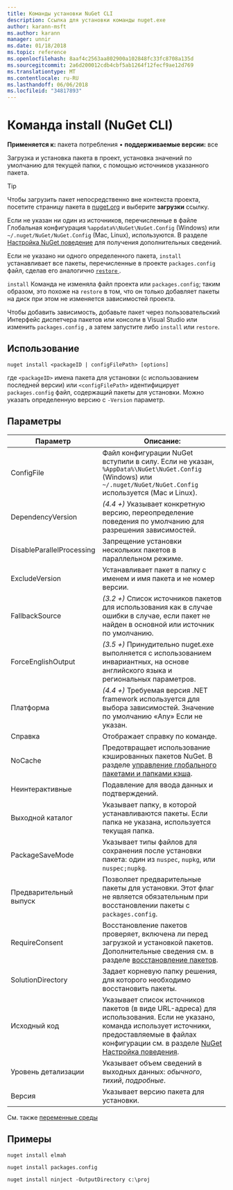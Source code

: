 ```yaml
---
title: Команды установки NuGet CLI
description: Ссылка для установки команды nuget.exe
author: karann-msft
ms.author: karann
manager: unnir
ms.date: 01/18/2018
ms.topic: reference
ms.openlocfilehash: 8aaf4c2563aa802900a102848fc33fc8708a135d
ms.sourcegitcommit: 2a6d200012cdb4cbf5ab1264f12fecf9ae12d769
ms.translationtype: MT
ms.contentlocale: ru-RU
ms.lasthandoff: 06/06/2018
ms.locfileid: "34817893"
---
```

# <a name="install-command-nuget-cli"></a>Команда install (NuGet CLI)

**Применяется к:** пакета потребления &bullet; **поддерживаемые версии:** все

Загрузка и установка пакета в проект, установка значений по умолчанию для текущей папки, с помощью источников указанного пакета.

> [!Tip]
> Чтобы загрузить пакет непосредственно вне контекста проекта, посетите страницу пакета в [nuget.org](https://www.nuget.org) и выберите **загрузки** ссылку.

Если не указан ни один из источников, перечисленные в файле Глобальная конфигурация `%appdata%\NuGet\NuGet.Config` (Windows) или `~/.nuget/NuGet/NuGet.Config` (Mac, Linux), используются. В разделе [Настройка NuGet поведение](../consume-packages/configuring-nuget-behavior.md) для получения дополнительных сведений.

Если не указано ни одного определенного пакета, `install` устанавливает все пакеты, перечисленные в проекте `packages.config` файл, сделав его аналогично [ `restore` ](cli-ref-restore.md).

`install` Команда не изменяла файл проекта или `packages.config`; таким образом, это похоже на `restore` в том, что он только добавляет пакеты на диск при этом не изменяется зависимостей проекта.

Чтобы добавить зависимость, добавьте пакет через пользовательский Интерфейс диспетчера пакетов или консоли в Visual Studio или изменить `packages.config` , а затем запустите либо `install` или `restore`.

## <a name="usage"></a>Использование

```cli
nuget install <packageID | configFilePath> [options]
```

где `<packageID>` имена пакета для установки (с использованием последней версии) или `<configFilePath>` идентифицирует `packages.config` файл, содержащий пакеты для установки. Можно указать определенную версию с `-Version` параметр.

## <a name="options"></a>Параметры

| Параметр | Описание: |
| --- | --- |
| ConfigFile | Файл конфигурации NuGet вступили в силу. Если не указан, `%AppData%\NuGet\NuGet.Config` (Windows) или `~/.nuget/NuGet/NuGet.Config` используется (Mac и Linux).|
| DependencyVersion | *(4.4 +)*  Указывает конкретную версию, переопределение поведения по умолчанию для разрешения зависимостей. |
| DisableParallelProcessing | Запрещение установки нескольких пакетов в параллельном режиме. |
| ExcludeVersion | Устанавливает пакет в папку с именем и имя пакета и не номер версии. |
| FallbackSource | *(3.2 +)*  Список источников пакетов для использования как в случае ошибки в случае, если пакет не найден в основной или источник по умолчанию. |
| ForceEnglishOutput | *(3.5 +)*  Принудительно nuget.exe выполняется с использованием инвариантных, на основе английского языка и региональных параметров. |
| Платформа | *(4.4 +)*  Требуемая версия .NET framework используется для выбора зависимостей. Значение по умолчанию «Any» Если не указан. |
| Справка | Отображает справку по команде. |
| NoCache | Предотвращает использование кэшированных пакетов NuGet. В разделе [управление глобального пакетами и папками кэша](../consume-packages/managing-the-global-packages-and-cache-folders.md). |
| Неинтерактивные | Подавление для ввода данных и подтверждений. |
| Выходной каталог | Указывает папку, в которой устанавливаются пакеты. Если папка не указана, используется текущая папка. |
| PackageSaveMode | Указывает типы файлов для сохранения после установки пакета: один из `nuspec`, `nupkg`, или `nuspec;nupkg`. |
| Предварительный выпуск | Позволяет предварительные пакеты для установки. Этот флаг не является обязательным при восстановлении пакеты с `packages.config`. |
| RequireConsent | Восстановление пакетов проверяет, включена ли перед загрузкой и установкой пакетов. Дополнительные сведения см. в разделе [восстановление пакетов](../consume-packages/package-restore.md). |
| SolutionDirectory | Задает корневую папку решения, для которого необходимо восстановить пакеты. |
| Исходный код | Указывает список источников пакетов (в виде URL-адреса) для использования. Если не указано, команда использует источники, предоставляемые в файлах конфигурации см. в разделе [NuGet Настройка поведения](../consume-packages/configuring-nuget-behavior.md). |
| Уровень детализации | Указывает объем сведений в выходных данных: *обычного*, *тихий*, *подробные*. |
| Версия | Указывает версию пакета для установки. |

См. также [переменные среды](cli-ref-environment-variables.md)

## <a name="examples"></a>Примеры

```cli
nuget install elmah

nuget install packages.config

nuget install ninject -OutputDirectory c:\proj
```
